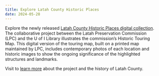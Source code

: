 ```yaml
---
title: Explore Latah County Historic Places
date: 2024-05-28
---
```


Explore the newly released [Latah County Historic Places digital collection](https://www.lib.uidaho.edu/digital/latahsites/). The collaborative project between the Latah Preservation Commission (LPC) and the U of I Library illustrates the commission’s Historic Touring Map. This digital version of the touring map, built on a printed map maintained by LPC, includes contemporary photos of each location and historic images to show the ongoing significance of the highlighted structures and landmarks. 

Visit to [learn more](https://www.lib.uidaho.edu/digital/latahsites/about.html) about the project and the history of Latah County.
